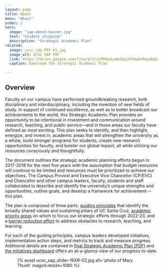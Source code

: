 ```yaml
---
layout: page
title: About
menu: "About"
order: 1
hero:
  image: "sap-about-banner.jpg"
  text: "Student studying"
  description: "Strategic Academic Plan"
related:
  image: ucsc_sap_PDF-01.jpg
  image_alt: UCSC SAP PDF
  link: https://drive.google.com/file/d/1lZcMhHsGLoWvOqJuFFHo6uMxpq8gG4lG/view
  caption: Download the strategic Academic Plan
   
---
```

## Overview

Faculty on our campus have performed groundbreaking research, both disciplinary and interdisciplinary, including the invention of new fields of study. In support of continued excellence, as well as to better broadcast our achievements to the world, this Strategic Academic Plan provides an opportunity to be intentional in investment and communication around research, teaching, and public service—and in those areas our faculty have defined as most exciting. This plan seeks to identify, and then highlight, energize, and invest in, academic areas that will strengthen the university as a whole, build stronger programs for students, create new research opportunities for faculty, and bolster our global impact, all while utilizing our resources consciously and thoughtfully.

The document outlines the strategic academic planning efforts begun in 2017-2018 for the next five years with the assumption that budget resources will continue to be limited and resources must be prioritized to achieve our objectives. The Campus Provost and Executive Vice Chancellor (CP/EVC) and Chancellor and other campus leaders, faculty, students and staff collaborated to describe and identify the university’s unique strengths and opportunities, outline goals, and develop a framework for achievement -- this plan.

The plan is composed of three parts: [guiding principles](/guiding-principles/) that identify the broadly shared values and sustaining pillars of UC Santa Cruz, [academic priority areas](/apa/) on which to focus our strategic efforts through 2022-23, and a [barrier reduction effort](/barrier-reduction/) to address obstacles to research, teaching, and learning.

For each of the guiding principles, campus leaders developed initiatives, implementation action steps, and metrics to track and measure progress. Additional details are contained in [final Strategic Academic Plan (PDF)](https://drive.google.com/file/d/1lZcMhHsGLoWvOqJuFFHo6uMxpq8gG4lG/view) and [the initiatives dashboard](https://docs.google.com/spreadsheets/d/1yCOSpT1O-0BswKv1nL37P4b0uTUL473C_TjkAhcFe-c/edit?usp=sharing) offers an at-a-glance view of our progress to-date.

<figure class="inline-image full">
{% asset ucsc_sap_slider-16X9-02.jpg alt='photo of Mary Thush' magick:resize=1080 %}
<figcaption></figcaption></figure>
